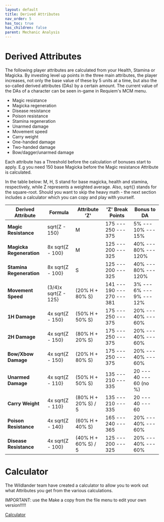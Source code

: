 ```yaml
---
layout: default
title: Derived Attributes
nav_order: 5
has_toc: true
has_children: false
parent: Mechanic Analysis
---
```



# Derived Attributes

The following player attributes are calculated from your Health, Stamina or Magicka.  By investing level up points in the three main attributes, the player increases, not only the base value of these by 5 units at a time, but also the so-called derived attributes (DAs) by a certain amount. The current value of the DAs of a character can be seen in-game in Requiem's MCM menu.

* Magic resistance
* Magicka regeneration
* Disease resistance
* Poison resistance
* Stamina regeneration
* Unarmed damage
* Movement speed
* Carry weight 
* One-handed damage
* Two-handed damage
* Bow/dagger/unarmed damage

Each attribute has a Threshold before the calculation of bonuses start to apply. E.g you need 150 base Magicka before the Magic resistance Attribute is calculated.

In the table below: M, H, S stand for base magicka, health and stamina, respectively, while Z represents a weighted average. Also, sqrt{} stands for the square-root. Should you want to skip the heavy math - the next section includes a calculator which you can copy and play with yourself.

<table >
<thead>
<tr>
	<th>Derived Attribute</th>
	<th>Formula</th>
	<th>Attribute 'Z'</th>
	<th>'Z' Break Points</th>
	<th>Bonus to DA</th>
</tr>
</thead>
<tbody>
<tr>
	<td><strong>Magic Resistance</strong></td>
	<td>sqrt{Z - 150}</td>
	<td>M</td>
	<td>175 --- 250 --- 375</td>
	<td>5% --- 10% --- 15%</td>
</tr>
<tr>
	<td><strong>Magicka Regeneration</strong></td>
	<td>8x sqrt{Z - 100}</td>
	<td>M</td>
	<td>125 --- 200 --- 325</td>
	<td>40% --- 80% --- 120%</td>
</tr>
<tr>
	<td><strong>Stamina Regeneration</strong></td>
	<td>8x sqrt{Z - 100}</td>
	<td>S</td>
	<td>125 --- 200 --- 325</td>
	<td>40% --- 80% --- 120%</td>
</tr>
<tr>
	<td><strong>Movement Speed</strong></td>
	<td>(3/4)x sqrt{Z - 125}</td>
	<td>(20% H +  80% S) </td>
	<td>141 --- 190 --- 270 --- 381</td>
	<td>3% --- 6% ---   9% --- 12%</td>
</tr>
<tr>
	<td><strong>1H Damage</strong></td>
	<td>4x sqrt{Z - 150}</td>
	<td>(50% H + 50% S)</td>
	<td>175 --- 250 --- 375</td>
	<td>20% --- 40% --- 60%</td>
</tr>
<tr>
	<td><strong>2H Damage</strong></td>
	<td>4x sqrt{Z - 150}</td>
	<td>(80% H + 20% S) </td>
	<td>175 --- 250 --- 375</td>
	<td>20% --- 40% --- 60%</td>
</tr>
<tr>
	<td><strong>Bow/Xbow Damage</strong></td>
	<td>4x sqrt{Z - 150}</td>
	<td>(20% H + 80% S) </td>
	<td>175 --- 250 --- 375</td>
	<td>20% --- 40% --- 60%</td>
</tr>
<tr>
	<td><strong>Unarmed Damage</strong></td>
	<td>4x sqrt{Z - 110}</td>
	<td>(50% H + 50% S) </td>
	<td>135 --- 210 --- 335</td>
	<td>20 --- 40 --- 60 (no %)</td>
</tr>
<tr>
	<td><strong>Carry Weight</strong></td>
	<td>4x sqrt{Z - 110}</td>
	<td>(80% H + 20% S) / 5</td>
	<td>135 --- 210 --- 335</td>
	<td>20 --- 40 --- 60</td>
</tr>
<tr>
	<td><strong>Poison Resistance</strong></td>
	<td>4x sqrt{Z - 140}</td>
	<td>(60% H +  40% S) </td>
	<td>165 --- 240 --- 365</td>
	<td>20% --- 40% --- 60%</td>
</tr>
<tr>
	<td><strong>Disease Resistance</strong></td>
	<td>4x sqrt{Z - 100}</td>
	<td>(40% H + 60% S) / 5</td>
	<td>125 --- 200 --- 325</td>
	<td>20% --- 40% --- 60%</td>
</tr>
</tbody>
</table>


# Calculator

The Wildlander team have created a calculator to allow you to work out what Attributes you get from the various calculations.

IMPORTANT: use the Make a copy from the file menu to edit your own version!!!!!

[Calculator](https://docs.google.com/spreadsheets/d/10AUNfoiFYwpAHNHgkAmDXLxQdlAVKSJmm5O5fqHXfio/edit#gid=0)